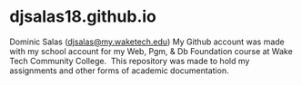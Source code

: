 # djsalas18.github.io
Dominic Salas  (djsalas@my.waketech.edu)
My Github account was made with my school account for my Web, Pgm, & Db Foundation course at Wake Tech Community College. 
This repository was made to hold my assignments and other forms of academic documentation.